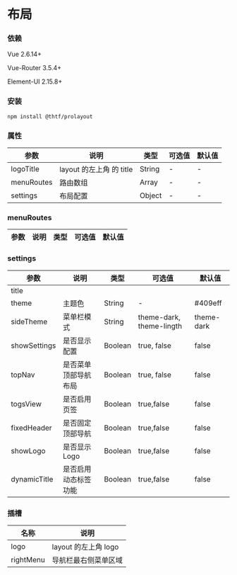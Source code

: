 # 布局

### 依赖

Vue 2.6.14+

Vue-Router 3.5.4+

Element-UI 2.15.8+

### 安装

```
npm install @thtf/prolayout
```

### 属性

| 参数       | 说明                     | 类型   | 可选值 | 默认值 |
| ---------- | ------------------------ | ------ | ------ | ------ |
| logoTitle  | layout 的左上角 的 title | String | -      | -      |
| menuRoutes | 路由数组                 | Array  | -      | -      |
| settings   | 布局配置                 | Object | -      | -      |

### menuRoutes

| 参数 | 说明 | 类型 | 可选值 | 默认值 |
| ---- | ---- | ---- | ------ | ------ |

### settings

| 参数         | 说明                 | 类型    | 可选值                   | 默认值     |
| ------------ | -------------------- | ------- | ------------------------ | ---------- |
| title        |                      |         |                          |            |
| theme        | 主题色               | String  | -                        | #409eff    |
| sideTheme    | 菜单栏模式           | String  | theme-dark, theme-lingth | theme-dark |
| showSettings | 是否显示配置         | Boolean | true, false              | false      |
| topNav       | 是否菜单顶部导航布局 | Boolean | true, false              | false      |
| togsView     | 是否启用页签         | Boolean | true,false               | false      |
| fixedHeader  | 是否固定顶部导航     | Boolean | true,false               | false      |
| showLogo     | 是否显示 Logo        | Boolean | true,false               | false      |
| dynamicTitle | 是否启用动态标签功能 | Boolean | true,false               | false      |

### 插槽

| 名称      | 说明                 |
| --------- | -------------------- |
| logo      | layout 的左上角 logo |
| rightMenu | 导航栏最右侧菜单区域 |
